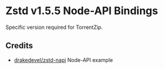 # Zstd v1.5.5 Node-API Bindings

Specific version required for TorrentZip.

## Credits

- [drakedevel/zstd-napi](https://github.com/drakedevel/zstd-napi) Node-API example
